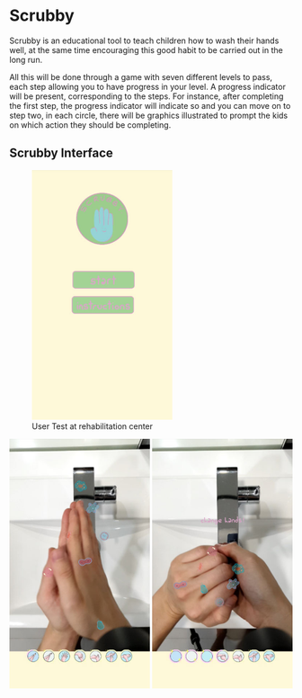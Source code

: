 # Scrubby
Scrubby is an educational tool to teach children how to wash their hands well, at the same time encouraging this good habit to be carried out in the long run. 

All this will be done through a game with seven different levels to pass, each step allowing you to have progress in your level. A progress indicator will be present, corresponding to the steps. For instance, after completing the first step, the progress indicator will indicate so and you can move on to step two, in each circle, there will be graphics illustrated to prompt the kids on which action they should be completing. 

<h2>Scrubby Interface</h2>
<p float="left">
<figure>
  <img src="images/homescreen.jpg" alt="home" width="250">
  <figcaption>User Test at rehabilitation center</figcaption>
</figure>
    <img src="images/hand1.jpg" alt="hand1" width="250"> 
    <img src="images/hand2.jpg" alt="hand2" width="250">
</p>
